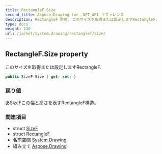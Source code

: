 ```yaml
---
title: RectangleF.Size
second_title: Aspose.Drawing for .NET API リファレンス
description: RectangleF 財産. このサイズを取得または設定しますRectangleF.
type: docs
weight: 130
url: /ja/net/system.drawing/rectanglef/size/
---
```

## RectangleF.Size property

このサイズを取得または設定しますRectangleF.

```csharp
public SizeF Size { get; set; }
```

### 戻り値

あSizeFこの幅と高さを表すRectangleF構造。

### 関連項目

* struct [SizeF](../../sizef/)
* struct [RectangleF](../)
* 名前空間 [System.Drawing](../../rectanglef/)
* 組み立て [Aspose.Drawing](../../../)


